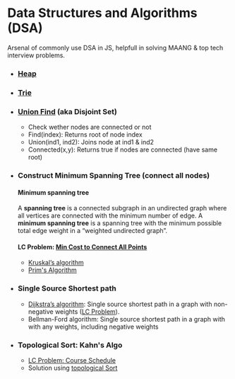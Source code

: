 # Data Structures and Algorithms (DSA)
Arsenal of commonly use DSA in JS, helpfull in solving MAANG & top tech interview problems.

- ### [Heap](https://github.com/akshaykhanna/DSA/blob/main/Heap.js)
- ### [Trie](https://github.com/akshaykhanna/DSA/blob/main/Trie.js)
- ### [Union Find](https://github.com/akshaykhanna/DSA/blob/main/UnionFind.js) (aka Disjoint Set)
  -  Check wether nodes are connected or not
  -  Find(index): Returns root of node index
  -  Union(ind1, ind2): Joins node at ind1 & ind2
  -  Connected(x,y): Returns true if nodes are connected (have same root)   
- ### Construct Minimum Spanning Tree (connect all nodes)
  #### Minimum spanning tree
  A **spanning tree** is a connected subgraph in an undirected graph where all vertices are connected with the minimum number of edge.
  A **minimum spanning tree** is a spanning tree with the minimum possible total edge weight in a “weighted undirected graph”.
  #### LC Problem: [Min Cost to Connect All Points](https://leetcode.com/problems/min-cost-to-connect-all-points/)
  - [Kruskal’s algorithm](https://github.com/akshaykhanna/DSA/blob/main/KruskalAlgo.js)
  - [Prim's Algorithm](https://github.com/akshaykhanna/DSA/blob/main/PrimAlgo.js)
- ### Single Source Shortest path
  - [Dijkstra’s algorithm](https://github.com/akshaykhanna/DSA/blob/main/DijkstraAlgo.js): Single source shortest path in a graph with non-negative weights ([LC Problem](https://leetcode.com/problems/network-delay-time/)).
  - Bellman-Ford algorithm: Single source shortest path in a graph with with any weights, including negative weights
- ### Topological Sort: Kahn's Algo
  - [LC Problem: Course Schedule](https://leetcode.com/problems/course-schedule-ii/)
  - Solution using [topological Sort](https://github.com/akshaykhanna/DSA/blob/main/TopologicalSort.js)
  



